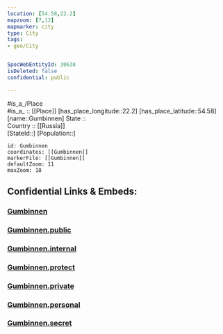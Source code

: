 ```yaml
---
location: [54.58,22.2] 
mapzoom: [7,12] 
mapmarker: city 
type: City
tags:
- geo/City


SpocWebEntityId: 30638
isDeleted: false
confidential: public

---
```

#is_a_/Place  
#is_a_ :: [[Place]] 
[has_place_longitude::22.2] 
[has_place_latitude::54.58] 
[name::Gumbinnen] 
State ::  
Country :: [[Russia]]  
[StateId::] 
[Population::] 



```leaflet
id: Gumbinnen
coordinates: [[Gumbinnen]] 
markerFile: [[Gumbinnen]] 
defaultZoom: 11 
maxZoom: 18
```


## Confidential Links & Embeds: 

### [Gumbinnen](/_Standards/Earth/Continent/Europe/Europe~East/Russia/Russia~NorthWest/Kaliningrad~Oblast/City/Gumbinnen.md) 

### [Gumbinnen.public](/_public/Earth/Continent/Europe/Europe~East/Russia/Russia~NorthWest/Kaliningrad~Oblast/City/Gumbinnen.public.md) 

### [Gumbinnen.internal](/_internal/Earth/Continent/Europe/Europe~East/Russia/Russia~NorthWest/Kaliningrad~Oblast/City/Gumbinnen.internal.md) 

### [Gumbinnen.protect](/_protect/Earth/Continent/Europe/Europe~East/Russia/Russia~NorthWest/Kaliningrad~Oblast/City/Gumbinnen.protect.md) 

### [Gumbinnen.private](/_private/Earth/Continent/Europe/Europe~East/Russia/Russia~NorthWest/Kaliningrad~Oblast/City/Gumbinnen.private.md) 

### [Gumbinnen.personal](/_personal/Earth/Continent/Europe/Europe~East/Russia/Russia~NorthWest/Kaliningrad~Oblast/City/Gumbinnen.personal.md) 

### [Gumbinnen.secret](/_secret/Earth/Continent/Europe/Europe~East/Russia/Russia~NorthWest/Kaliningrad~Oblast/City/Gumbinnen.secret.md)

